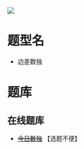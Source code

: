 ![](https://cn.sudoku.today/pic/03/edgediff/50754_221740.png)

# 题型名

- 边差数独

# 题库

## 在线题库

- ~~[今日数独]~~ 【选题不便】

[今日数独]: https://cn.sudoku.today/g-edge-difference-sudoku/